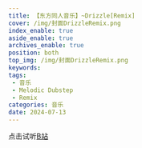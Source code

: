 ```yaml
---
title: 【东方同人音乐】~Drizzle[Remix]
cover: /img/封面DrizzleRemix.png
index_enable: true
aside_enable: true
archives_enable: true
position: both
top_img: /img/封面DrizzleRemix.png
keywords: 
tags:
 - 音乐
 - Melodic Dubstep
 - Remix
categories: 音乐
date: 2024-07-13
---
```

点击试听[B站](https://www.bilibili.com/video/BV1sZ421T7ik/)